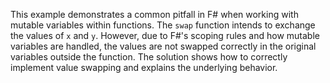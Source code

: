This example demonstrates a common pitfall in F# when working with mutable variables within functions.  The `swap` function intends to exchange the values of `x` and `y`. However, due to F#'s scoping rules and how mutable variables are handled, the values are not swapped correctly in the original variables outside the function. The solution shows how to correctly implement value swapping and explains the underlying behavior.